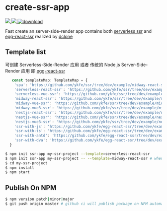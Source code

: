 # create-ssr-app

<a href="https://github.com/zhangyuang/create-ssr-app/actions">
  <img src="https://github.com/zhangyuang/create-ssr-app/workflows/CI/badge.svg"/>
</a>
<a href="https://codecov.io/gh/zhangyuang/create-ssr-app">
  <img src="https://codecov.io/gh/zhangyuang/create-ssr-app/branch/master/graph/badge.svg?token=TW0NOTDU39"/>
</a>  
<a href="https://npmcharts.com/compare/create-ssr-app"><img src="https://img.shields.io/npm/dt/create-ssr-app" alt="download"></a>

Fast create an server-side-render app contains both [serverless ssr](https://github.com/ykfe/ssr) and [egg-react-ssr](https://github.com/ykfe/egg-react-ssr/) realized by [dclone](https://github.com/ykfe/dclone)

## Template list

可创建 Serverless-Side-Render 应用 或者 传统的 Node.js Server-Side-Render 应用 即 [egg-react-ssr](https://github.com/ykfe/egg-react-ssr/) 

```js
   const templateMap: TemplateMap = {
    'spa': 'https://github.com/ykfe/ssr/tree/dev/example/midway-react-ssr',
    'serverless-react-ssr': 'https://github.com/ykfe/ssr/tree/dev/example/midway-react-ssr',
    'serverless-vue-ssr': 'https://github.com/ykfe/ssr/tree/dev/example/midway-vue-ssr',
    'midway-react-ssr': 'https://github.com/ykfe/ssr/tree/dev/example/midway-react-ssr',
    'midway-vue-ssr': 'https://github.com/ykfe/ssr/tree/dev/example/midway-vue-ssr',
    'midway-vue3-ssr': 'https://github.com/ykfe/ssr/tree/dev/example/midway-vue3-ssr',
    'nestjs-react-ssr': 'https://github.com/ykfe/ssr/tree/dev/example/nestjs-react-ssr',
    'nestjs-vue-ssr': 'https://github.com/ykfe/ssr/tree/dev/example/nestjs-vue-ssr',
    'nestjs-vue3-ssr': 'https://github.com/ykfe/ssr/tree/dev/example/nestjs-vue3-ssr',
    'ssr-with-js': 'https://github.com/ykfe/egg-react-ssr/tree/dev/example/ssr-with-js',
    'ssr-with-ts': 'https://github.com/ykfe/egg-react-ssr/tree/dev/example/ssr-with-ts',
    'ssr-with-antd': 'https://github.com/ykfe/egg-react-ssr/tree/dev/example/ssr-with-antd',
    'ssr-with-dva': 'https://github.com/ykfe/egg-react-ssr/tree/dev/example/ssr-with-dva'
  }
```

```bash
$ npm init ssr-app my-ssr-project --template=serverless-react-ssr
$ npm init ssr-app my-ssr-project -- --template=midway-react-ssr # when Node.js >= 15
$ cd my-ssr-project
$ npm install
$ npm start
```

## Publish On NPM

```bash
$ npm version patch|minor|major
$ git push origin master # github ci will publish package on NPM automatically
```
